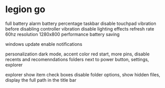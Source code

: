 # legion go
full battery alarm
battery percentage taskbar
disable touchpad vibration before disabling controller vibration
disable lighting effects
refresh rate 60hz
resolution 1280x800
performance battery saving

windows update
enable notifications

personalization
dark mode, accent color red
start, more pins, disable recents and recomenndations
folders next to power button, settings, explorer

explorer show item check boxes disable
folder options, show hidden files, display the full path in the title bar